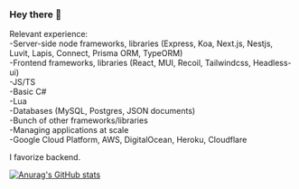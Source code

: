 ### Hey there 👋
Relevant experience: <br>
-Server-side node frameworks, libraries (Express, Koa, Next.js, Nestjs, Luvit, Lapis, Connect, Prisma ORM, TypeORM) <br>
-Frontend frameworks, libraries (React, MUI, Recoil, Tailwindcss, Headless-ui) <br> 
-JS/TS <br>
-Basic C# <br>
-Lua <br>
-Databases (MySQL, Postgres, JSON documents) <br>
-Bunch of other frameworks/libraries <br>
-Managing applications at scale <br>
-Google Cloud Platform, AWS, DigitalOcean, Heroku, Cloudflare<br>

I favorize backend. <br>

[![Anurag's GitHub stats](https://github-readme-stats.vercel.app/api?username=wowjeeez&count_private=true&show_icons=true&theme=radical)](https://github.com/anuraghazra/github-readme-stats) <br>
